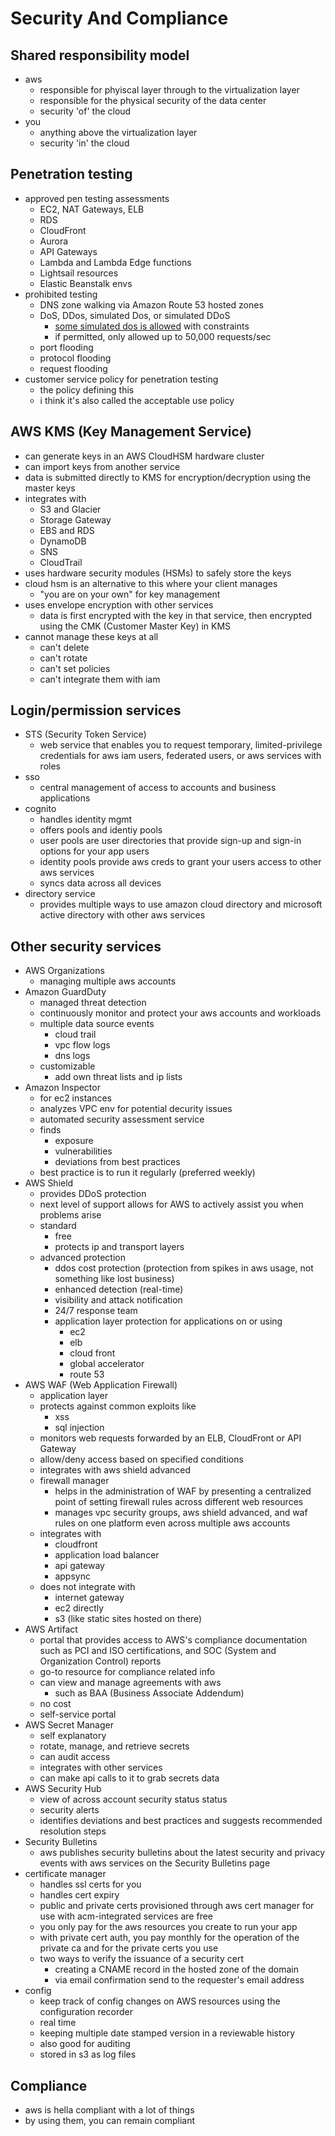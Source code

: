 # Security And Compliance

## Shared responsibility model

- aws
  - responsible for phyiscal layer through to the virtualization layer
  - responsible for the physical security of the data center
  - security 'of' the cloud
- you
  - anything above the virtualization layer
  - security 'in' the cloud

## Penetration testing

- approved pen testing assessments
  - EC2, NAT Gateways, ELB
  - RDS
  - CloudFront
  - Aurora
  - API Gateways
  - Lambda and Lambda Edge functions
  - Lightsail resources
  - Elastic Beanstalk envs
- prohibited testing
  - DNS zone walking via Amazon Route 53 hosted zones
  - DoS, DDos, simulated Dos, or simulated DDoS
    - [some simulated dos is allowed](https://aws.amazon.com/security/ddos-simulation-testing/) with constraints
    - if permitted, only allowed up to 50,000 requests/sec
  - port flooding
  - protocol flooding
  - request flooding
- customer service policy for penetration testing
  - the policy defining this
  - i think it's also called the acceptable use policy

## AWS KMS (Key Management Service)

- can generate keys in an AWS CloudHSM hardware cluster
- can import keys from another service
- data is submitted directly to KMS for encryption/decryption using the master keys
- integrates with
  - S3 and Glacier
  - Storage Gateway
  - EBS and RDS
  - DynamoDB
  - SNS
  - CloudTrail
- uses hardware security modules (HSMs) to safely store the keys
- cloud hsm is an alternative to this where your client manages
  - "you are on your own" for key management
- uses envelope encryption with other services
  - data is first encrypted with the key in that service, then encrypted using the CMK (Customer Master Key) in KMS
- cannot manage these keys at all
  - can't delete
  - can't rotate
  - can't set policies
  - can't integrate them with iam

## Login/permission services

- STS (Security Token Service)
  - web service that enables you to request temporary, limited-privilege credentials for aws iam users, federated users, or aws services with roles
- sso
  - central management of access to accounts and business applications
- cognito
  - handles identity mgmt
  - offers pools and identiy pools
  - user pools are user directories that provide sign-up and sign-in options for your app users
  - identity pools provide aws creds to grant your users access to other aws services
  - syncs data across all devices
- directory service
  - provides multiple ways to use amazon cloud directory and microsoft active directory with other aws services

## Other security services

- AWS Organizations
  - managing multiple aws accounts
- Amazon GuardDuty
  - managed threat detection
  - continuously monitor and protect your aws accounts and workloads
  - multiple data source events
    - cloud trail
    - vpc flow logs
    - dns logs
  - customizable
    - add own threat lists and ip lists
- Amazon Inspector
  - for ec2 instances
  - analyzes VPC env for potential decurity issues
  - automated security assessment service
  - finds
    - exposure
    - vulnerabilities
    - deviations from best practices
  - best practice is to run it regularly (preferred weekly)
- AWS Shield
  - provides DDoS protection
  - next level of support allows for AWS to actively assist you when problems arise
  - standard
    - free
    - protects ip and transport layers
  - advanced protection
    - ddos cost protection (protection from spikes in aws usage, not something like lost business)
    - enhanced detection (real-time)
    - visibility and attack notification
    - 24/7 response team
    - application layer protection for applications on or using
      - ec2
      - elb
      - cloud front
      - global accelerator
      - route 53
- AWS WAF (Web Application Firewall)
  - application layer
  - protects against common exploits like
    - xss
    - sql injection
  - monitors web requests forwarded by an ELB, CloudFront or API Gateway
  - allow/deny access based on specified conditions
  - integrates with aws shield advanced
  - firewall manager
    - helps in the administration of WAF by presenting a centralized point of setting firewall rules across different web resources
    - manages vpc security groups, aws shield advanced, and waf rules on one platform even across multiple aws accounts
  - integrates with
    - cloudfront
    - application load balancer
    - api gateway
    - appsync
  - does not integrate with
    - internet gateway
    - ec2 directly
    - s3 (like static sites hosted on there)
- AWS Artifact
  - portal that provides access to AWS's compliance documentation such as PCI and ISO certifications, and SOC (System and Organization Control) reports
  - go-to resource for compliance related info
  - can view and manage agreements with aws
    - such as BAA (Business Associate Addendum)
  - no cost
  - self-service portal
- AWS Secret Manager
  - self explanatory
  - rotate, manage, and retrieve secrets
  - can audit access
  - integrates with other services
  - can make api calls to it to grab secrets data
- AWS Security Hub
  - view of across account security status status
  - security alerts
  - identifies deviations and best practices and suggests recommended resolution steps
- Security Bulletins
  - aws publishes security bulletins about the latest security and privacy events with aws services on the Security Bulletins page
- certificate manager
  - handles ssl certs for you
  - handles cert expiry
  - public and private certs provisioned through aws cert manager for use with acm-integrated services are free
  - you only pay for the aws resources you create to run your app
  - with private cert auth, you pay monthly for the operation of the private ca and for the private certs you use
  - two ways to verify the issuance of a security cert
    - creating a CNAME record in the hosted zone of the domain
    - via email confirmation send to the requester's email address
- config
  - keep track of config changes on AWS resources using the configuration recorder
  - real time
  - keeping multiple date stamped version in a reviewable history
  - also good for auditing
  - stored in s3 as log files

## Compliance

- aws is hella compliant with a lot of things
- by using them, you can remain compliant
